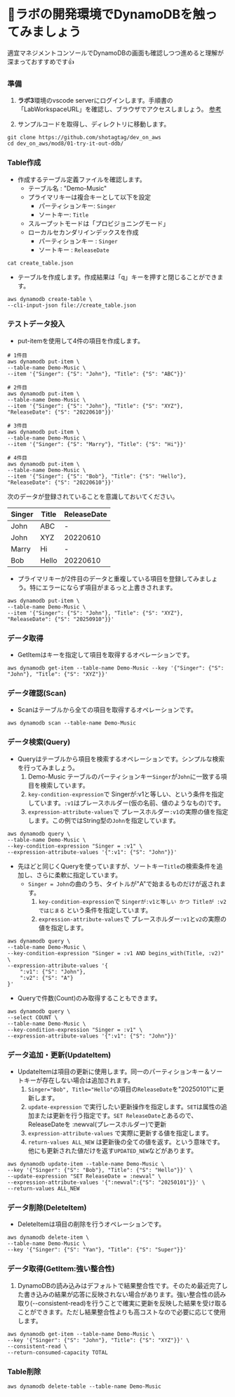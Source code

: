 # 🚀ラボの開発環境でDynamoDBを触ってみましょう

適宜マネジメントコンソールでDynamoDBの画面も確認しつつ進めると理解が深まっておすすめです👍

### 準備

1. **ラボ3**環境のvscode serverにログインします。手順書の「LabWorkspaceURL」を確認し、ブラウザでアクセスしましょう。
[参考](https://github.com/shotagtag/dev_on_aws/tree/main/mod3/01-try-it-out-awstools#%E3%83%A9%E3%83%9C1%E7%92%B0%E5%A2%83%E3%81%A7-vscode-server-%E3%81%AB%E6%8E%A5%E7%B6%9A%E3%81%97%E3%81%BE%E3%81%97%E3%82%87%E3%81%86)

1. サンプルコードを取得し、ディレクトリに移動します。
```
git clone https://github.com/shotagtag/dev_on_aws
cd dev_on_aws/mod8/01-try-it-out-ddb/
```

### Table作成

* 作成するテーブル定義ファイルを確認します。
  * テーブル名 : "Demo-Music"
  * プライマリキーは複合キーとして以下を設定
    * パーティションキー: `Singer`
    * ソートキー: `Title`
  * スループットモードは「プロビジョニングモード」
  * ローカルセカンダリインデックスを作成
    * パーティションキー : `Singer`
    * ソートキー : `ReleaseDate`

```
cat create_table.json
```

* テーブルを作成します。作成結果は「q」キーを押すと閉じることができます。

```shell
aws dynamodb create-table \
--cli-input-json file://create_table.json
```

### テストデータ投入

* put-itemを使用して4件の項目を作成します。
  
```shell
# 1件目
aws dynamodb put-item \
--table-name Demo-Music \
--item '{"Singer": {"S": "John"}, "Title": {"S": "ABC"}}'

# 2件目
aws dynamodb put-item \
--table-name Demo-Music \
--item '{"Singer": {"S": "John"}, "Title": {"S": "XYZ"}, "ReleaseDate": {"S": "20220610"}}'

# 3件目
aws dynamodb put-item \
--table-name Demo-Music \
--item '{"Singer": {"S": "Marry"}, "Title": {"S": "Hi"}}'

# 4件目
aws dynamodb put-item \
--table-name Demo-Music \
--item '{"Singer": {"S": "Bob"}, "Title": {"S": "Hello"}, "ReleaseDate": {"S": "20220610"}}'
```

次のデータが登録されていることを意識しておいてください。

| Singer | Title | ReleaseDate |
|--------|-------|-------------|
| John   | ABC   | -           |
| John   | XYZ   | 20220610    |
| Marry  | Hi    | -           |
| Bob    | Hello | 20220610    |


* プライマリキーが2件目のデータと重複している項目を登録してみましょう。特にエラーにならず項目がまるっと上書きされます。
```
aws dynamodb put-item \
--table-name Demo-Music \
--item '{"Singer": {"S": "John"}, "Title": {"S": "XYZ"}, "ReleaseDate": {"S": "20250910"}}'
```

### データ取得

* GetItemはキーを指定して項目を取得するオペレーションです。

```shell
aws dynamodb get-item --table-name Demo-Music --key '{"Singer": {"S": "John"}, "Title": {"S": "XYZ"}}'
```

### データ確認(Scan)

* Scanはテーブルから全ての項目を取得するオペレーションです。

```shell
aws dynamodb scan --table-name Demo-Music
```

### データ検索(Query)

* Queryはテーブルから項目を検索するオペレーションです。シンプルな検索を行ってみましょう。
  1. Demo-Music テーブルのパーティションキー`Singer`が`John`に一致する項目を検索しています。
  1. `key-condition-expression`で Singerが:v1と等しい、という条件を指定しています。`:v1`はプレースホルダー(仮の名前、値のようなもの)です。
  1. `expression-attribute-values`で プレースホルダー`:v1`の実際の値を指定します。この例ではString型の`John`を指定しています。

```shell
aws dynamodb query \
--table-name Demo-Music \
--key-condition-expression "Singer = :v1" \
--expression-attribute-values '{":v1": {"S": "John"}}'
```

* 先ほどと同じくQueryを使っていますが、ソートキー`Title`の検索条件を追加し、さらに柔軟に指定しています。
  * `Singer = John`の曲のうち、タイトルが"A"で始まるものだけが返されます。
    1. `key-condition-expression`で `Singerが:v1と等しい かつ Titleが :v2 ではじまる` という条件を指定しています。
    1. `expression-attribute-values`で プレースホルダー`:v1`と`v2`の実際の値を指定します。

```
aws dynamodb query \
--table-name Demo-Music \
--key-condition-expression "Singer = :v1 AND begins_with(Title, :v2)" \
--expression-attribute-values '{
    ":v1": {"S": "John"},
    ":v2": {"S": "A"}
}'
```

* Queryで件数(Count)のみ取得することもできます。

```shell
aws dynamodb query \
--select COUNT \
--table-name Demo-Music \
--key-condition-expression "Singer = :v1" \
--expression-attribute-values '{":v1": {"S": "John"}}'
```

### データ追加・更新(UpdateItem)

* UpdateItemは項目の更新に使用します。同一のパーティションキー＆ソートキーが存在しない場合は追加されます。
  1. `Singer="Bob", Title="Hello"`の項目の`ReleaseDate`を"20250101"に更新します。
  1. `update-expression` で実行したい更新操作を指定します。`SET`は属性の追加または更新を行う指定です。`SET ReleaseDate`とあるので、ReleaseDateを :newval(プレースホルダー)で更新
  1. `expression-attribute-values` で実際に更新する値を指定します。
  1. `return-values ALL_NEW` は更新後の全ての値を返す。という意味です。他にも更新された値だけを返す`UPDATED_NEW`などがあります。

```shell
aws dynamodb update-item --table-name Demo-Music \
--key '{"Singer": {"S": "Bob"}, "Title": {"S": "Hello"}}' \
--update-expression "SET ReleaseDate = :newval" \
--expression-attribute-values '{":newval":{"S": "20250101"}}' \
--return-values ALL_NEW
```

### データ削除(DeleteItem)

* DeleteItemは項目の削除を行うオペレーションです。

```shell
aws dynamodb delete-item \
--table-name Demo-Music \
--key '{"Singer": {"S": "Yan"}, "Title": {"S": "Super"}}'
```

### データ取得(GetItem:強い整合性)

1. DynamoDBの読み込みはデフォルトで結果整合性です。そのため最近完了した書き込みの結果が応答に反映されない場合があります。強い整合性の読み取り(--consistent-read)を行うことで確実に更新を反映した結果を受け取ることができます。ただし結果整合性よりも高コストなので必要に応じて使用します。

```shell
aws dynamodb get-item --table-name Demo-Music \
--key '{"Singer": {"S": "John"}, "Title": {"S": "XYZ"}}' \
--consistent-read \
--return-consumed-capacity TOTAL
```

### Table削除
```shell
aws dynamodb delete-table --table-name Demo-Music
```
